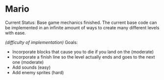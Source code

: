 # Mario

Current Status:
Base game mechanics finished. The current base code can be implemented in an infinite amount of ways to create many different levels with ease.

*(difficulty of implementation)*
Goals:
- Incorporate blocks that cause you to die if you land on the (moderate)
- Incorporate a finish line so the level actually ends and goes to the next one (moderate)
- Add sounds (easy)
- Add enemy sprites (hard)
